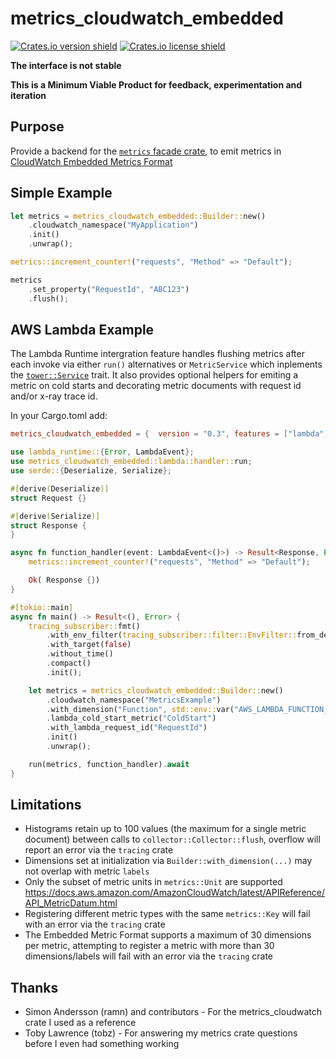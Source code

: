 metrics_cloudwatch_embedded
===========================
[![Crates.io version shield](https://img.shields.io/crates/v/metrics_cloudwatch_embedded.svg)](https://crates.io/crates/metrics_cloudwatch_embedded)
[![Crates.io license shield](https://img.shields.io/crates/l/metrics_cloudwatch_embedded.svg)](https://crates.io/crates/metrics_cloudwatch_embedded)

__The interface is not stable__

__This is a Minimum Viable Product for feedback, experimentation and iteration__


Purpose
-------

Provide a backend for the [`metrics` facade crate](https://crates.io/crates/metrics), 
to emit metrics in [CloudWatch Embedded Metrics Format](https://docs.aws.amazon.com/AmazonCloudWatch/latest/monitoring/CloudWatch_Embedded_Metric_Format_Specification.html)

Simple Example
--------------

```rust
let metrics = metrics_cloudwatch_embedded::Builder::new()
    .cloudwatch_namespace("MyApplication")
    .init()
    .unwrap();

metrics::increment_counter!("requests", "Method" => "Default");

metrics
    .set_property("RequestId", "ABC123")
    .flush();
```

AWS Lambda Example
------------------
The Lambda Runtime intergration feature handles flushing metrics after each invoke via either `run()` 
alternatives or `MetricService` which inplements the [`tower::Service`](https://crates.io/crates/tower) trait.
It also provides optional helpers for emiting a metric on cold starts and decorating metric documents with 
request id and/or x-ray trace id.


In your Cargo.toml add:
```toml
metrics_cloudwatch_embedded = {  version = "0.3", features = ["lambda"] }
```

```rust
use lambda_runtime::{Error, LambdaEvent};
use metrics_cloudwatch_embedded::lambda::handler::run;
use serde::{Deserialize, Serialize};

#[derive(Deserialize)]
struct Request {}

#[derive(Serialize)]
struct Response {
}

async fn function_handler(event: LambdaEvent<()>) -> Result<Response, Error> {
    metrics::increment_counter!("requests", "Method" => "Default");

    Ok( Response {})
}

#[tokio::main]
async fn main() -> Result<(), Error> {
    tracing_subscriber::fmt()
        .with_env_filter(tracing_subscriber::filter::EnvFilter::from_default_env())
        .with_target(false)
        .without_time()
        .compact()
        .init();

    let metrics = metrics_cloudwatch_embedded::Builder::new()
        .cloudwatch_namespace("MetricsExample")
        .with_dimension("Function", std::env::var("AWS_LAMBDA_FUNCTION_NAME").unwrap())
        .lambda_cold_start_metric("ColdStart")
        .with_lambda_request_id("RequestId")
        .init()
        .unwrap();

    run(metrics, function_handler).await
}

```

Limitations
-----------
* Histograms retain up to 100 values (the maximum for a single metric document) between calls to
`collector::Collector::flush`, overflow will report an error via the `tracing` crate
* Dimensions set at initialization via `Builder::with_dimension(...)`
may not overlap with metric `labels`
* Only the subset of metric units in `metrics::Unit` are supported
<https://docs.aws.amazon.com/AmazonCloudWatch/latest/APIReference/API_MetricDatum.html>
* Registering different metric types with the same `metrics::Key` will fail with an error via the `tracing` crate
* The Embedded Metric Format supports a maximum of 30 dimensions per metric, attempting to register a metric with
more than 30 dimensions/labels will fail with an error via the `tracing` crate

Thanks
------
* Simon Andersson (ramn) and contributors - For the metrics_cloudwatch crate I used as a reference
* Toby Lawrence (tobz) - For answering my metrics crate questions before I even had something working

